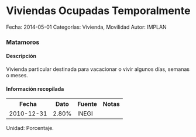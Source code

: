 Viviendas Ocupadas Temporalmente
=====

Fecha: 2014-05-01
Categorías: Vivienda, Movilidad
Autor: IMPLAN

### Matamoros

#### Descripción

Vivienda particular destinada para vacacionar o vivir algunos días, semanas o meses.

#### Información recopilada

<table class="table table-hover table-bordered">
  <tr><th>Fecha</th><th>Dato</th><th>Fuente</th><th>Notas</th></tr>
  <tr><td>2010-12-31</td><td>2.80%</td><td>INEGI</td><td></td></tr>
</table>

Unidad: Porcentaje.
